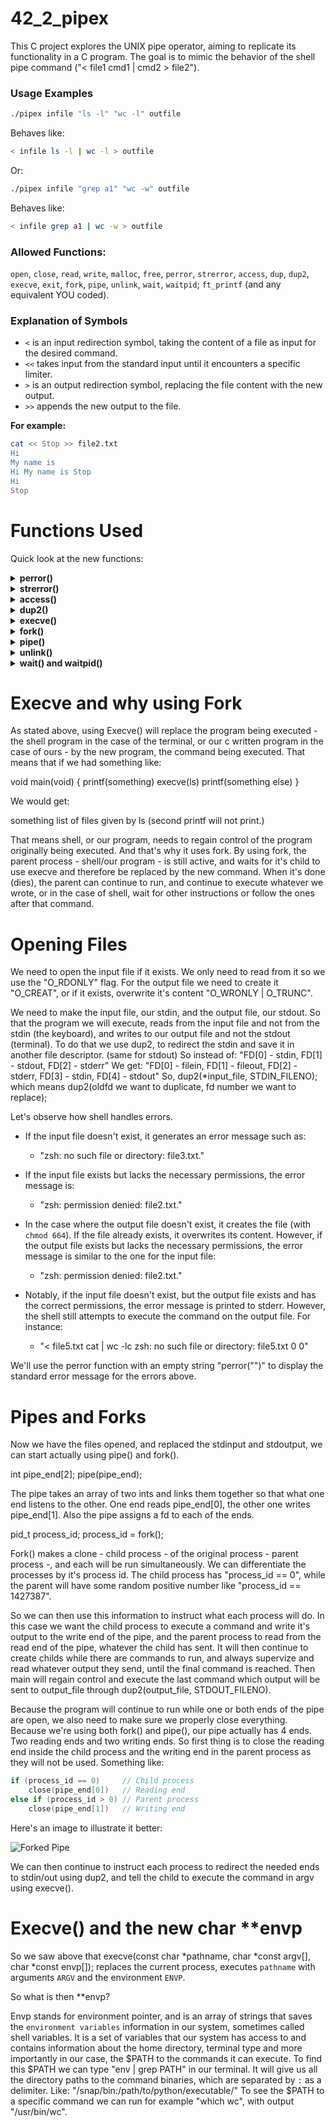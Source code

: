 # 42_2_pipex

This C project explores the UNIX pipe operator, aiming to replicate its functionality in a C program. The goal is to mimic the behavior of the shell pipe command ("< file1 cmd1 | cmd2 > file2").

### Usage Examples


```bash
./pipex infile "ls -l" "wc -l" outfile
```

Behaves like:

```bash
< infile ls -l | wc -l > outfile
```

Or:

```bash
./pipex infile "grep a1" "wc -w" outfile
```

Behaves like:

```bash
< infile grep a1 | wc -w > outfile
```

### Allowed Functions:
`open`, `close`, `read`, `write`, `malloc`, `free`, `perror`, `strerror`, `access`, `dup`, `dup2`, `execve`, `exit`, `fork`, `pipe`, `unlink`, `wait`, `waitpid`;
`ft_printf` (and any equivalent YOU coded).

### Explanation of Symbols

- `<` is an input redirection symbol, taking the content of a file as input for the desired command.
- `<<` takes input from the standard input until it encounters a specific limiter.
- `>` is an output redirection symbol, replacing the file content with the new output.
- `>>` appends the new output to the file.

**For example:**

```bash
cat << Stop >> file2.txt
Hi
My name is
Hi My name is Stop
Hi
Stop
```



# Functions Used


Quick look at the new functions:

<details>
  <summary><strong>perror()</strong></summary>

```c
void perror(const char *s);
```

The `perror()` function produces a message on standard error describing the last error encountered during a call to a system or library function.

First  (if s is not NULL and *s is not a null byte ('\0')), the argument string s is printed, followed by a colon and a blank.
Then an error message corresponding to the current value of errno and a new-line.

When a system call fails, it usually returns -1 and sets the variable errno to a value describing what went wrong.  (These values can be found in <errno.h>.)
Many library  functions  do  likewise.
The function perror() serves to translate this error code into human-readable form.
Note that errno is undefined after a successful system call or library function call:
this call may well change this variable, even though it succeeds, for example because it internally used some other library function that failed.
Thus, if a failing call is not immediately followed by a call to perror(), the value of errno should be saved.

The <errno.h> header file defines the integer variable errno, which is set by system calls and some library functions in the event of an error to indicate what went wrong.

The  value in errno is significant only when the return value of the call indicated an error (i.e., -1 from most system calls; -1 or NULL from most library functions);
a function that succeeds is allowed to change errno.  The value of errno is never set to zero by any system call or library function.

For some system calls and library functions (e.g., getpriority(2)), -1 is a valid return on success.
In such cases, a successful return can be distinguished from an error return by setting errno to zero before the call, and then, if the call returns a status that indicates that an error may have occurred, checking to see if errno has a nonzero value.

errno is defined by the ISO C standard to be a modifiable lvalue of type int, and must not be explicitly declared; errno may be a macro.  errno is thread-local; setting it in one thread does not affect its value in any other thread.
</details>
<details>
  <summary><strong>strerror()</strong></summary>

```c
char *strerror(int errnum);
```

The `strerror()` function returns a pointer to a string that describes the error code passed in the argument `errnum`, possibly using the LC_MESSAGES part of the current locale to select the appropriate language.

(For example, if errnum is EINVAL, the returned description will be "Invalid argument".)  This string must not be modified by  the  application, but may be modified by a subsequent call to `strerror()`.  No other library function, including `perror(3)`, will modify this string.
</details>
<details>
  <summary><strong>access()</strong></summary>

```c
int access(const char *pathname, int mode);
```

The `access()` function checks whether the calling process can access the file pathname. If pathname is a symbolic link, it is dereferenced.

The mode specifies the accessibility check(s) to be performed,  and  is
either the value `F_OK`, or a mask consisting of the bitwise OR of one or more of `R_OK`, `W_OK`, and `X_OK`.
`F_OK` tests  for  the  existence  of  the file.
`R_OK`, `W_OK`,  and `X_OK` test whether the file exists and grants read, write, and execute permissions, respectively.

On  success (all requested permissions granted, or mode is F_OK and the file exists), zero is returned.
On error (at least  one  bit  in  mode asked  for  a  permission  that is denied, or mode is F_OK and the file
does not exist, or some other error occurred), -1 is returned, and  errno is set appropriately.
</details>
<details>
<summary><strong>dup2()</strong></summary>

```c
int dup2(int oldfd, int newfd);
```

The `dup2()` system call creates a copy of the file descriptor `oldfd`, using the file descriptor number specified in `newfd`.

After  a  successful  return, the old and new file descriptors may be used interchangeably.  They refer to the same open file description (see open(2)) and thus share file offset and file status flags; for example, if the file offset is modified by using lseek(2) on one of the file descriptors, the offset is also changed for the other.

However, note the following points:

*  If oldfd is not a valid file descriptor, then the call fails, and newfd is not closed.
*  If oldfd is a valid file descriptor, and newfd has the same value as oldfd, then dup2() does nothing, and returns newfd.

On success, these system calls return the new file descriptor.  On error, -1 is returned, and errno is set appropriately.
</details>
<details>
  <summary><strong>execve()</strong></summary>

```c
int execve(const char *pathname, char *const argv[], char *const envp[]);
```

The `execve()` function executes the program referred to by `pathname` (or filename). This causes the program that is currently being run by the calling process to be replaced with a new program, with newly initialized stack, heap, and data segments.

execve()  does  not return on success, and the text, initialized data, uninitialized data (bss), and stack of the calling process are overwritten according to the contents of the newly loaded program. That means that whatever is left to do after execve() will not be done.
</details>
<details>
  <summary><strong>fork()</strong></summary>

```c
pid_t fork(void);
```

The `fork()` function creates a new process by duplicating the calling process. The new process is referred to as the child process, and the calling process is referred to as the parent process.

The  child process and the parent process run in separate memory spaces.  At the time of fork() both memory spaces have the same content.
Memory writes, file mappings (mmap(2)), and unmappings (munmap(2)) performed by one of the processes do not affect the other.

The child process is an exact duplicate of the parent process except for the following points: see "man fork".
</details>
<details>
  <summary><strong>pipe()</strong></summary>

```c
int pipe(int pipefd[2]);
```

The `pipe()` function creates a unidirectional data channel that can be used for interprocess communication. The array pipefd is used to return two file descriptors referring to the ends of the pipe.  pipefd[0] refers to the read end of the pipe.
pipefd[1] refers to the write end of the pipe.  Data written to the write end of the pipe  is  buffered  by  the kernel until it is read from the read end of the pipe.

On success, zero is returned.  On error, -1 is returned, errno is set appropriately, and pipefd is left unchanged.
</details>
<details>
  <summary><strong>unlink()</strong></summary>

```c
int unlink(const char *pathname);
```

The `unlink()` function deletes a name from the filesystem. If that name was the last link to a file and no processes have the file open, the file is deleted and the space it was using is made available for reuse.

If the name was the last link to a file but any processes still have the file open, the file will remain in existence until the last file descriptor referring to it is closed.
</details>
<details>
  <summary><strong>wait() and waitpid()</strong></summary>

```c
pid_t wait(int *wstatus);
pid_t waitpid(pid_t pid, int *wstatus, int options);
```

All of these system calls are used to wait for state changes in a child of the calling process and obtain information about the child whose state has changed.
A state change is considered to be: the child terminated; the child was stopped by a signal; or the child was resumed by a signal.
In the case of a terminated child, performing a wait allows  the system to release the resources associated with the child;
if a wait is not performed, then the terminated child remains in a "zombie" state (see NOTES below).

The wait() system call suspends execution of the calling thread until one of its children terminates.

The  waitpid()  system  call  suspends execution of the calling thread until a child specified by pid argument has changed state.  By default, waitpid() waits only for terminated children.
</details>

# Execve and why using Fork

As stated above, using Execve() will replace the program being executed - the shell program in the case of the terminal, or our c written program in the case of ours - by the new program, the command being executed. That means that if we had something like:

void	main(void)
{
	printf(something)
	execve(ls)
	printf(something else)
}

We would get:

something
list of files given by ls
(second printf will not print.)

That means shell, or our program, needs to regain control of the program originally being executed. And that's why it uses fork.
By using fork, the parent process - shell/our program - is still active, and waits for it's child to use execve and therefore be replaced by the new command.
When it's done (dies), the parent can continue to run, and continue to execute whatever we wrote, or in the case of shell, wait for other instructions or follow the ones after that command.


# Opening Files

We need to open the input file if it exists. We only need to read from it so we use the "O_RDONLY" flag.
For the output file we need to create it "O_CREAT", or if it exists, overwrite it's content "O_WRONLY | O_TRUNC".

We need to make the input file, our stdin, and the output file, our stdout.
So that the program we will execute, reads from the input file and not from the stdin (the keyboard), and writes to our output file and not the stdout (terminal).
To do that we use dup2, to redirect the stdin and save it in another file descriptor. (same for stdout)
So instead of:
"FD[0] - stdin, FD[1] - stdout, FD[2] - stderr"
We get:
"FD[0] - filein, FD[1] - fileout, FD[2] - stderr, FD[3] - stdin, FD[4] - stdout"
So, dup2(*input_file, STDIN_FILENO); which means dup2(oldfd we want to duplicate, fd number we want to replace);

Let's observe how shell handles errors.

- If the input file doesn't exist, it generates an error message such as:
  - "zsh: no such file or directory: file3.txt."

- If the input file exists but lacks the necessary permissions, the error message is:
  - "zsh: permission denied: file2.txt."

- In the case where the output file doesn't exist, it creates the file (with `chmod 664`). If the file already exists, it overwrites its content.
  However, if the output file exists but lacks the necessary permissions, the error message is similar to the one for the input file:
  - "zsh: permission denied: file2.txt."

- Notably, if the input file doesn't exist, but the output file exists and has the correct permissions, the error message is printed to stderr. However, the shell still attempts to execute the command on the output file. For instance:
  - "< file5.txt cat | wc -lc
  zsh: no such file or directory: file5.txt
        0       0"

We'll use the perror function with an empty string "perror("")" to display the standard error message for the errors above.

# Pipes and Forks

Now we have the files opened, and replaced the stdinput and stdoutput, we can start actually using pipe() and fork().

int	pipe_end[2];
pipe(pipe_end);

The pipe takes an array of two ints and links them together so that what one end listens to the other.
One end reads pipe_end[0], the other one writes pipe_end[1]. Also the pipe assigns a fd to each of the ends.

pid_t	process_id;
process_id = fork();

Fork() makes a clone - child process - of the original process - parent process -, and each will be run simultaneously.
We can differentiate the processes by it's process id. The child process has "process_id == 0", while the parent will have some random positive number like "process_id == 1427387".

So we can then use this information to instruct what each process will do.
In this case we want the child process to execute a command and write it's output to the write end of the pipe, and the parent process to read from the read end of the pipe, whatever the child has sent.
It will then continue to create childs while there are commands to run, and always supervize and read whatever output they send, until the final command is reached.
Then main will regain control and execute the last command which output will be sent to output_file through dup2(output_file, STDOUT_FILENO).

Because the program will continue to run while one or both ends of the pipe are open, we also need to make sure we properly close everything.
Because we're using both fork() and pipe(), our pipe actually has 4 ends. Two reading ends and two writing ends. So first thing is to close the reading end inside the child process and the writing end in the parent process as they will not be used. Something like:

```c
if (process_id == 0)	 // Child process
	close(pipe_end[0])   // Reading end
else if (process_id > 0) // Parent process
	close(pipe_end[1])   // Writing end
```

Here's an image to illustrate it better:

![Forked Pipe](https://miro.medium.com/v2/resize:fit:640/format:webp/1*kTkBU7h_iBJ1IIopUF-aHQ.png)

We can then continue to instruct each process to redirect the needed ends to stdin/out using dup2, and tell the child to execute the command in argv using execve().

# Execve() and the new char **envp

So we saw above that execve(const char *pathname, char *const argv[], char *const envp[]);
replaces the current process,
executes `pathname` with arguments `ARGV` and the environment `ENVP`.

So what is then **envp?

Envp stands for environment pointer, and is an array of strings that saves the `environment variables` information in our system, sometimes called shell variables.
It is a set of variables that our system has access to and contains information about the home directory, terminal type and more importantly in our case, the $PATH to the commands it can execute.
To find this $PATH we can type "env | grep PATH" in our terminal.
It will give us all the directory paths to the command binaries, which are separated by `:` as a delimiter. Like:
"/snap/bin:/path/to/python/executable/"
To see the $PATH to a specific command we can run for example "which wc", with output "/usr/bin/wc".

